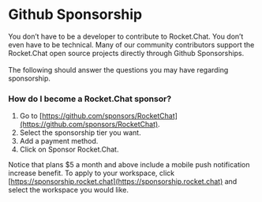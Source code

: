 # Github Sponsorship

You don’t have to be a developer to contribute to Rocket.Chat. You don’t even have to be technical. Many of our community contributors support the Rocket.Chat open source projects directly through Github Sponsorships.\
\
The following should answer the questions you may have regarding sponsorship.

### How do I become a Rocket.Chat sponsor?

1. Go to [https://github.com/sponsors/RocketChat](https://github.com/sponsors/RocketChat).
2. Select the sponsorship tier you want.
3. Add a payment method.
4. Click on Sponsor Rocket.Chat.

Notice that plans $5 a month and above include a mobile push notification increase benefit. To apply to your workspace, click [https://sponsorship.rocket.chat](https://sponsorship.rocket.chat) and select the workspace you would like.
